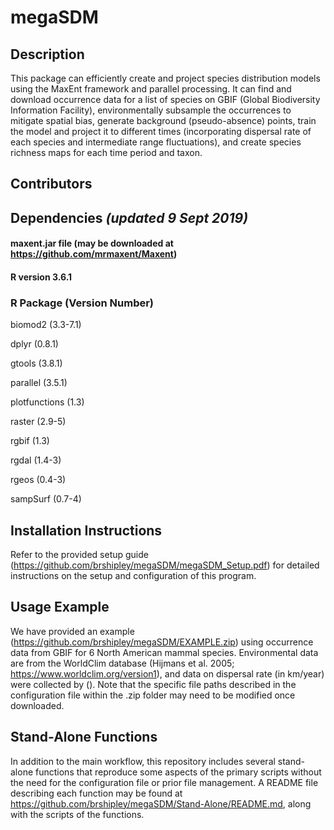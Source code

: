 # megaSDM
## Description
This package can efficiently create and project species distribution models using the MaxEnt framework and parallel processing. It can find and download occurrence data for a list of species on GBIF (Global Biodiversity Information Facility), environmentally subsample the occurrences to mitigate spatial bias, generate background (pseudo-absence) points, train the model and project it to different times (incorporating dispersal rate of each species and intermediate range fluctuations), and create species richness maps for each time period and taxon. 

## Contributors


## Dependencies *(updated 9 Sept 2019)*
#### maxent.jar file (may be downloaded at https://github.com/mrmaxent/Maxent)
#### R version 3.6.1
### R Package (Version Number)
biomod2	(3.3-7.1)

dplyr	(0.8.1)

gtools	(3.8.1)

parallel	(3.5.1)

plotfunctions	(1.3)

raster	(2.9-5)

rgbif	(1.3)

rgdal	(1.4-3)

rgeos	(0.4-3)

sampSurf	(0.7-4)

## Installation Instructions
Refer to the provided setup guide (https://github.com/brshipley/megaSDM/megaSDM_Setup.pdf) for detailed instructions on the setup and configuration of this program.
## Usage Example
We have provided an example (https://github.com/brshipley/megaSDM/EXAMPLE.zip) using occurrence data from GBIF for 6 North American mammal species. Environmental data are from the WorldClim database (Hijmans et al. 2005; https://www.worldclim.org/version1), and data on dispersal rate (in km/year) were collected by (). Note that the specific file paths described in the configuration file within the .zip folder may need to be modified once downloaded.

## Stand-Alone Functions
In addition to the main workflow, this repository includes several stand-alone functions that reproduce some aspects of the primary scripts without the need for the configuration file or prior file management. A README file describing each function may be found at https://github.com/brshipley/megaSDM/Stand-Alone/README.md, along with the scripts of the functions.

